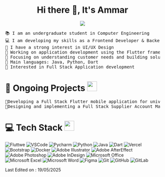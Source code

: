 <h1 align="center"> Hi there 👋, It's Ammar</h1>

<p align="center">
	<a href="https://github.com/Bouaskaoun">
		<img src="https://readme-typing-svg.herokuapp.com/?lines=Programming+Expert;Full+Stack+Developer;Flutter%20|%20TKinter;AI%20|%20ML%20Applications;Always%20developing%20my%20skills&center=true&width=380&height=45">
	</a>
</p>

<pre>
📚 I am an undergraduate student in Computer Engineering
💻 I am developing my skills as a Frontend Developer & Backend Developer | Enthuastic about new technologies
📝 I have a strong interest in UI/UX Design
🔭 Working on application development using the Flutter framework
🌱 Focusing on understanding customer needs and building solutions to make their lives easier
🌟 Main languages: Java, Python, Dart
🚩 Interested in Full Stack Application development
</pre>

# 🎯 Ongoing Projects <img src = "https://media2.giphy.com/media/QssGEmpkyEOhBCb7e1/giphy.gif?cid=ecf05e47a0n3gi1bfqntqmob8g9aid1oyj2wr3ds3mg700bl&rid=giphy.gif" width = 32px>
<pre>
📱Developing a Full Stack Flutter mobile application for university students to extract important deadlines, send smart reminders, and manage courses efficiently.
🧾Designing and implementing a Full Stack Supplier Account Management System (Bank Statement Software) to generate, track, and organize supplier account statements.
</pre>


# 💻 Tech Stack <img src = "https://media2.giphy.com/media/QssGEmpkyEOhBCb7e1/giphy.gif?cid=ecf05e47a0n3gi1bfqntqmob8g9aid1oyj2wr3ds3mg700bl&rid=giphy.gif" width = 32px>


![Fluttwe](https://img.shields.io/badge/Flutter-8A2BE2?style=for-the-badge&logo=flutter&logoColor=white)
![VSCode](https://img.shields.io/badge/Visual_Studio_Code-0078D4?style=for-the-badge&logo=visual%20studio%20code&logoColor=white)
![Pycharm](https://img.shields.io/badge/pycharm-143?style=for-the-badge&logo=pycharm&logoColor=black&color=black&labelColor=green)
![Python](https://img.shields.io/badge/python-darkblue.svg?style=for-the-badge&logo=python&logoColor=white)
![Java](https://img.shields.io/badge/Java-darkorange.svg?style=for-the-badge)
![Dart](https://img.shields.io/badge/Dart-%2331A8FF.svg?style=for-the-badge&logo=dart&logoColor=white)
![Vercel](https://img.shields.io/badge/vercel-%23000000.svg?style=for-the-badge&logo=vercel&logoColor=white)
![Bootstrap](https://img.shields.io/badge/bootstrap-%23430098.svg?style=for-the-badge&logo=bootstrap&logoColor=white)
![Docker](https://img.shields.io/badge/docker-%230db7ed.svg?style=for-the-badge&logo=docker&logoColor=white)
![Adobe Illustrator](https://img.shields.io/badge/adobe_illustrator-%23FF9A00.svg?style=for-the-badge&logo=adobeillustrator&logoColor=white)
![Adobe AfterEffect](https://img.shields.io/badge/adobe_after_effect-%23080860.svg?style=for-the-badge&logo=adobeillustrator&logoColor=white)
![Adobe Photoshop](https://img.shields.io/badge/adobe_photoshop-%2331A8FF.svg?style=for-the-badge&logo=adobephotoshop&logoColor=white)
![Adobe InDesign](https://img.shields.io/badge/adobe_inDesign-%23FF9A00.svg?style=for-the-badge&logo=adobeiindesign&logoColor=white)
![Microsoft Office](https://img.shields.io/badge/Microsoft_Office-D83B01?style=for-the-badge&logo=microsoft-office&logoColor=white)
![Microsoft Excel](https://img.shields.io/badge/Microsoft_Excel-217346?style=for-the-badge&logo=microsoft-excel&logoColor=white)
![Microsoft Word](https://img.shields.io/badge/Microsoft_Word-blue?style=for-the-badge&logo=microsoft-excel&logoColor=white)
![Figma](https://img.shields.io/badge/figma-black.svg?style=for-the-badge&logo=figma&logoColor=red)
![Git](https://img.shields.io/badge/git-%23F05033.svg?style=for-the-badge&logo=git&logoColor=white)
![GitHub](https://img.shields.io/badge/github-%23121011.svg?style=for-the-badge&logo=github&logoColor=white)
![GitLab](https://img.shields.io/badge/gitlab-%23181717.svg?style=for-the-badge&logo=gitlab&logoColor=white)




Last Edited on : 19/05/2025
